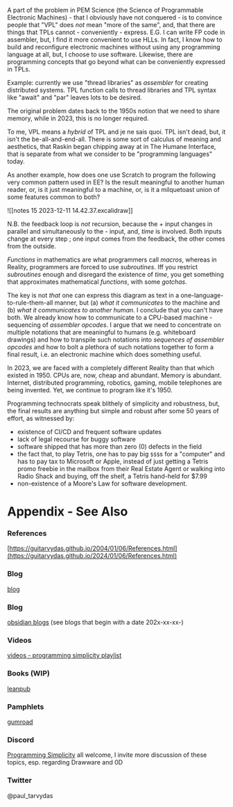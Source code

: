 A part of the problem in PEM Science (the Science of Programmable Electronic Machines) - that I obviously have not conquered - is to convince people that "VPL" does *not* mean "more of the same", and, that there are things that TPLs cannot - conveniently - express.  E.G. I can write FP code in assembler, but, I find it more convenient to use HLLs.  In fact, I know how to build and reconfigure electronic machines without using any programming language at all, but, I choose to use software.  Likewise, there are programming concepts that go beyond what can be conveniently expressed in TPLs.  

Example: currently we use "thread libraries" as *assembler* for creating distributed systems. TPL function calls to thread libraries and TPL syntax like "await" and "par" leaves lots to be desired.

The original problem dates back to the 1950s notion that we need to share memory, while in 2023, this is no longer required.  

To me, VPL means a *hybrid* of TPL and je ne sais quoi.  TPL isn't dead, but, it isn't the be-all-and-end-all.  There is some sort of calculus of meaning and aesthetics, that Raskin began chipping away at in The Humane Interface, that is separate from what we consider to be "programming languages" today.

As another example, how does one use Scratch to program the following very common pattern used in EE?  Is the result meaningful to another human reader, or, is it just meaningful to a machine, or, is it a milquetoast union of some features common to both?

![[notes 15 2023-12-11 14.42.37.excalidraw]]

N.B. the feedback loop is *not* recursion, because the + input changes in parallel and simultaneously to the - input, and, *time* is involved. Both inputs change at every step ; one input comes from the feedback, the other comes from the outside.  

*Functions* in mathematics are what programmers call *macros*, whereas in Reality, programmers are forced to use *subroutines*.  Iff you restrict *subroutines* enough and disregard the existence of *time*, you get something that approximates mathematical *functions*, with some *gotchas*. 

The key is not *that* one can express this diagram as text in a one-language-to-rule-them-all manner, but (a) *what it communicates* to the machine and (b) *what it communicates to another human*.  I conclude that you can't have both.  We already know how to communicate to a CPU-based machine - sequencing of *assembler opcodes*.  I argue that we need to concentrate on multiple notations that are meaningful to humans (e.g. whiteboard drawings) and how to transpile such notations into *sequences of assembler opcodes* and how to bolt a plethora of such notations together to form a final result, i.e. an electronic machine which does something useful.

In 2023, we are faced with a completely different Reality than that which existed in 1950. CPUs are, now, cheap and abundant.  Memory is abundant.  Internet, distributed programming, robotics, gaming, mobile telephones are being invented.  Yet, we continue to program like it's 1950.

Programming technocrats speak blithely of simplicity and robustness, but, the final results are anything but simple and robust after some 50 years of effort, as witnessed by:
- existence of CI/CD and frequent software updates
- lack of legal recourse for buggy software
- software shipped that has more than zero (0) defects in the field
- the fact that, to play Tetris, one has to pay big `$$$`s for a "computer" and has to pay tax to Microsoft or Apple, instead of just getting a Tetris promo freebie in the mailbox from their Real Estate Agent or walking into Radio Shack and buying, off the shelf, a Tetris hand-held for $7.99
- non-existence of a Moore's Law for software development.


# Appendix - See Also

### References

[https://guitarvydas.github.io/2004/01/06/References.html](https://guitarvydas.github.io/2024/01/06/References.html)

### Blog
[blog](https://guitarvydas.github.io/)

### Blog
[obsidian blogs](https://publish.obsidian.md/programmingsimplicity) (see blogs that begin with a date 202x-xx-xx-)
### Videos
[videos - programming simplicity playlist](https://www.youtube.com/@programmingsimplicity2980)
### Books (WIP)
[leanpub](https://leanpub.com/u/paul-tarvydas)
### Pamphlets
[gumroad](https://tarvydas.gumroad.com/l/dvtej?_gl=1*o7hy6z*_ga*MjA0NzUyMDY1Mi4xNzA3NDc3MDIx*_ga_6LJN6D94N6*MTcwNzQ3NzAyMC4xLjEuMTcwNzQ3NzI5Ni4wLjAuMA..)
### Discord
[Programming Simplicity](https://discord.gg/Jjx62ypR) all welcome, I invite more discussion of these topics, esp. regarding Drawware and 0D
### Twitter
@paul_tarvydas

<script src="https://utteranc.es/client.js" 
        repo="guitarvydas/guitarvydas.github.io" 
        issue-term="pathname" 
        theme="github-light" 
        crossorigin="anonymous" 
        async> 
</script> 
